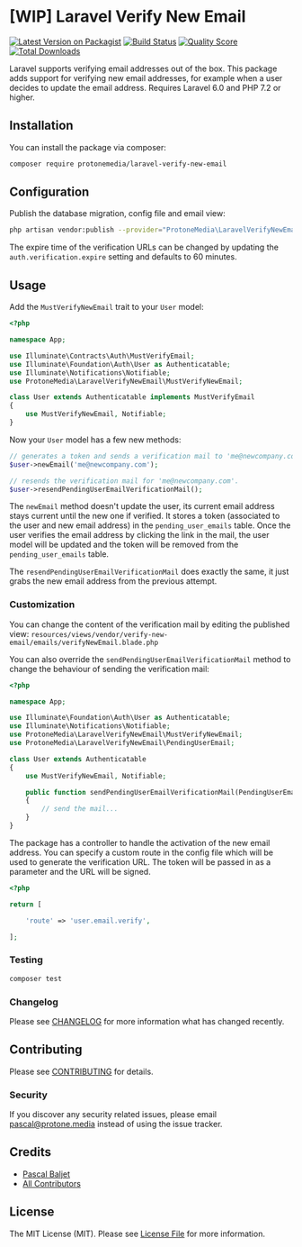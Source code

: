 # [WIP] Laravel Verify New Email

[![Latest Version on Packagist](https://img.shields.io/packagist/v/protonemedia/laravel-verify-new-email.svg?style=flat-square)](https://packagist.org/packages/protonemedia/laravel-verify-new-email)
[![Build Status](https://img.shields.io/travis/pascalbaljetmedia/laravel-verify-new-email/master.svg?style=flat-square)](https://travis-ci.org/pascalbaljetmedia/laravel-verify-new-email)
[![Quality Score](https://img.shields.io/scrutinizer/g/pascalbaljetmedia/laravel-verify-new-email.svg?style=flat-square)](https://scrutinizer-ci.com/g/pascalbaljetmedia/laravel-verify-new-email)
[![Total Downloads](https://img.shields.io/packagist/dt/protonemedia/laravel-verify-new-email.svg?style=flat-square)](https://packagist.org/packages/protonemedia/laravel-verify-new-email)

Laravel supports verifying email addresses out of the box. This package adds support for verifying new email addresses, for example when a user decides to update the email address. Requires Laravel 6.0 and PHP 7.2 or higher.

## Installation

You can install the package via composer:

```bash
composer require protonemedia/laravel-verify-new-email
```

## Configuration

Publish the database migration, config file and email view:

```bash
php artisan vendor:publish --provider="ProtoneMedia\LaravelVerifyNewEmail\ServiceProvider"
```

The expire time of the verification URLs can be changed by updating the `auth.verification.expire` setting and defaults to 60 minutes.

## Usage

Add the `MustVerifyNewEmail` trait to your `User` model:

``` php
<?php

namespace App;

use Illuminate\Contracts\Auth\MustVerifyEmail;
use Illuminate\Foundation\Auth\User as Authenticatable;
use Illuminate\Notifications\Notifiable;
use ProtoneMedia\LaravelVerifyNewEmail\MustVerifyNewEmail;

class User extends Authenticatable implements MustVerifyEmail
{
    use MustVerifyNewEmail, Notifiable;
}
```

Now your `User` model has a few new methods:

``` php
// generates a token and sends a verification mail to 'me@newcompany.com'.
$user->newEmail('me@newcompany.com');

// resends the verification mail for 'me@newcompany.com'.
$user->resendPendingUserEmailVerificationMail();
```

The `newEmail` method doesn't update the user, its current email address stays current until the new one if verified. It stores a token (associated to the user and new email address) in the `pending_user_emails` table. Once the user verifies the email address by clicking the link in the mail, the user model will be updated and the token will be removed from the `pending_user_emails` table.

The `resendPendingUserEmailVerificationMail` does exactly the same, it just grabs the new email address from the previous attempt.

### Customization

You can change the content of the verification mail by editing the published view:
`resources/views/vendor/verify-new-email/emails/verifyNewEmail.blade.php`

You can also override the `sendPendingUserEmailVerificationMail` method to change the behaviour of sending the verification mail:

``` php
<?php

namespace App;

use Illuminate\Foundation\Auth\User as Authenticatable;
use Illuminate\Notifications\Notifiable;
use ProtoneMedia\LaravelVerifyNewEmail\MustVerifyNewEmail;
use ProtoneMedia\LaravelVerifyNewEmail\PendingUserEmail;

class User extends Authenticatable
{
    use MustVerifyNewEmail, Notifiable;

    public function sendPendingUserEmailVerificationMail(PendingUserEmail $pendingUserEmail)
    {
        // send the mail...
    }
}
```

The package has a controller to handle the activation of the new email address. You can specify a custom route in the config file which will be used to generate the verification URL. The token will be passed in as a parameter and the URL will be signed.

``` php
<?php

return [

    'route' => 'user.email.verify',

];

```

### Testing

``` bash
composer test
```

### Changelog

Please see [CHANGELOG](CHANGELOG.md) for more information what has changed recently.

## Contributing

Please see [CONTRIBUTING](CONTRIBUTING.md) for details.

### Security

If you discover any security related issues, please email pascal@protone.media instead of using the issue tracker.

## Credits

- [Pascal Baljet](https://github.com/protonemedia)
- [All Contributors](../../contributors)

## License

The MIT License (MIT). Please see [License File](LICENSE.md) for more information.